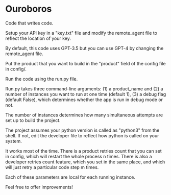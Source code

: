 # Ouroboros
Code that writes code.

Setup your API key in a "key.txt" file and modify the remote_agent file to reflect the location of your key.

By default, this code uses GPT-3.5 but you can use GPT-4 by changing the remote_agent file. 

Put the product that you want to build in the "product" field of the config file in config/.

Run the code using the run.py file.

Run.py takes three command-line arguments: (1) a product_name and (2) a number of instances you want to run at one time (default 1), (3) a debug flag (default False), which determines whether the app is run in debug mode or not.

The number of instances determines how many simultaneous attempts are set up to build the project. 

The project assumes your python version is called as "python3" from the shell. If not, edit the developer file to reflect how python is called on your system.

It works most of the time. There is a product retries count that you can set in config, which will restart the whole process n times. There is also a developer retries count feature, which you set in the same place, and which will just retry a particular code step m times.

Each of these parameters are local for each running instance.

Feel free to offer improvements!
